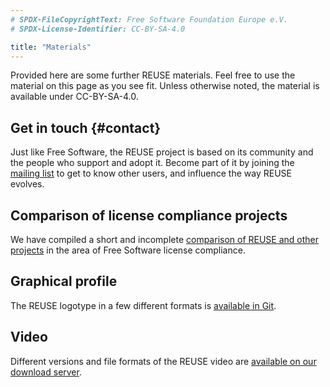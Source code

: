 ```yaml
---
# SPDX-FileCopyrightText: Free Software Foundation Europe e.V.
# SPDX-License-Identifier: CC-BY-SA-4.0

title: "Materials"
---
```


Provided here are some further REUSE materials. Feel free to use the material on this page as you see fit. Unless otherwise noted, the material is available under CC-BY-SA-4.0.

## Get in touch {#contact}

Just like Free Software, the REUSE project is based on its community and the people who support and adopt it. Become part of it by joining the [mailing list](https://lists.fsfe.org/mailman/listinfo/reuse) to get to know other users, and influence the way REUSE evolves.

## Comparison of license compliance projects

We have compiled a short and incomplete [comparison of REUSE and other projects](/comparison) in the area of Free Software license compliance.

## Graphical profile

The REUSE logotype in a few different formats is [available in Git](https://git.fsfe.org/reuse/reuse-ci/).


## Video

Different versions and file formats of the REUSE video are [available on our download server](https://download.fsfe.org/videos/reuse/).
